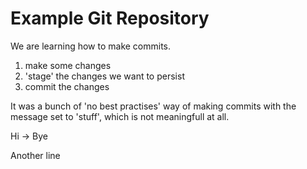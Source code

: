 # Example Git Repository

We are learning how to make commits.

1. make some changes
2. 'stage' the changes we want to persist
3. commit the changes

It was a bunch of 'no best practises' way of making commits 
with the message set to 'stuff', which is not meaningfull 
at all.

Hi -> Bye

Another line
